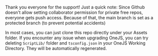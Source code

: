 Thank you everyone for the support! Just a quick note: Since Github doesn't allow setting collaborator permission for private free repos, everyone gets push access. Because of that, the main branch is set as a protected branch (to prevent potential accidents)

In most cases, you can just clone this repo directly under your Assets folder. If you encounter any issue when upgrading OneJS, you can try deleting `ScriptLib/` folder and `tsconfig.json` in your OneJS Working Directory. They will be automatically regenerated.